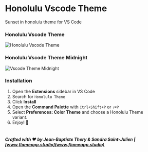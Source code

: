# Honolulu Vscode Theme

Sunset in honolulu theme for VS Code

### Honolulu Vscode Theme

![Honolulu Vscode Theme](https://i.ibb.co/YkXWHH6/honolulu-theme-preview.png)

### Honolulu Vscode Theme Midnight

![Vscode Theme Midnight](https://i.ibb.co/MZsh3zb/honolulu-theme-midnight-preview.png)

### Installation

1. Open the **Extensions** sidebar in VS Code
2. Search for `Honolulu Theme`
3. Click **Install**
4. Open the **Command Palette** with `Ctrl+Shift+P` or `⇧⌘P`
5. Select **Preferences: Color Theme** and choose a Honolulu Theme variant.
6. Enjoy! 🎉

#

**_Crafted with ❤️ by Jean-Baptiste Thery & Sandra Saint-Julien | [www.flameapp.studio](www.flameapp.studio)_**
